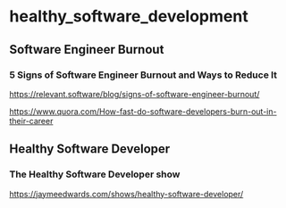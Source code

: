 # healthy_software_development


##  Software Engineer Burnout

### 5 Signs of Software Engineer Burnout and Ways to Reduce It
https://relevant.software/blog/signs-of-software-engineer-burnout/


https://www.quora.com/How-fast-do-software-developers-burn-out-in-their-career



##  Healthy Software Developer

### The Healthy Software Developer show
https://jaymeedwards.com/shows/healthy-software-developer/
